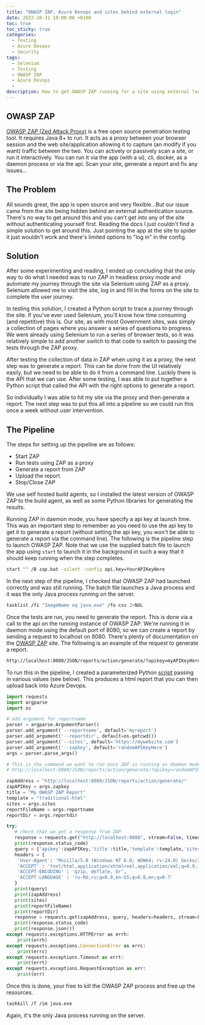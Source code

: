 ```yaml
---
title: "OWASP ZAP, Azure Devops and sites behind external login"
date: 2022-10-31 18:00:00 +0100
toc: true
toc_sticky: true
categories:
  - Testing
  - Azure Devops
  - Security
tags:
  - Selenium
  - Testing
  - OWASP ZAP
  - Azure Devops
  - 
description: How to get OWASP ZAP running for a site using external login in Azure Devops
---
```


## OWASP ZAP

[OWASP ZAP (Zed Attack Proxy)](https://zaproxy.org) is a free open source penetration testing tool. It requires Java 8+ to run. It acts as a proxy between your browser session and the web site/application allowing it to capture (an modify if you want) traffic between the two. You can actively or passively scan a site, or run it interactively. You can run it via the app (with a ui), cli, docker, as a daemon process or via the api. Scan your site, generate a report and fix any issues...

## The Problem

All sounds great, the app is open source and very flexible...But our issue came from the site being hidden behind an external authentication source. There's no way to get around this and you can't get into any of the site without authenticating yourself first. Reading the docs I just couldn't find a simple solution to get around this. Just pointing the app at the site to spider it just wouldn't work and there's limited options to "log in" in the config.

## Solution

After some experimenting and reading, I ended up concluding that the only way to do what I needed was to run ZAP in headless proxy mode and automate my journey through the site via Selenium using ZAP as a proxy. Selenium allowed me to visit the site, log in and fill in the forms on the site to complete the user journey.

In testing this solution, I created a Python script to trace a journey through the site. If you've ever used Selenium, you'll know how time consuming (and repetitive) this is. Our site, as with most Government sites, was simply a collection of pages where you answer a series of questions to progress. We were already using Selenium to run a series of browser tests, so it was relatively simple to add another switch to that code to switch to passing the tests through the ZAP proxy.

After testing the collection of data in ZAP when using it as a proxy, the next step was to generate a report. This can be done from the UI relatively easily, but we need to be able to do it from a command line. Luckily there is the API that we can use. After some testing, I was able to put together a Python script that called the API with the right options to generate a report.

So individually I was able to hit my site via the proxy and then generate a report. The next step was to put this all into a pipeline so we could run this once a week without user intervention.

## The Pipeline

The steps for setting up the pipeline are as follows:

* Start ZAP
* Run tests using ZAP as a proxy
* Generate a report from ZAP
* Upload the report
* Stop/Close ZAP

We use self hosted build agents, so I installed the latest version of OWASP ZAP to the build agent, as well as some Python libraries for generating the results.

Running ZAP in daemon mode, you have specify a api key at launch time. This was an important step to remember as you need to use the api key to get it to generate a report (without setting the api key, you won't be able to generate a report via the command line). The following is the pipeline step to launch OWASP ZAP. Note that we use the supplied batch file to launch the app using `start` to launch it in the background in such a way that it should keep running when the step completes.

```bash
start "" /B zap.bat -silent -config api.key=YourAPIKeyHere
```

In the next step of the pipeline, I checked that OWASP ZAP had launched correctly and was still running. The batch file launches a Java process and it was the only Java process running on the server.

```bash
tasklist /fi "ImageName eq java.exe" /fo csv 2>NUL
```

Once the tests are run, you need to generate the report. This is done via a call to the api on the running instance of OWASP ZAP. We're running it in daemon mode using the default port of 8080, so we can create a report by sending a request to localhost on 8080. There's plenty of documentation on the [OWASP ZAP](https://www.zaproxy.org/docs/) site. The following is an example of the request to generate a report.

```html
http://localhost:8080/JSON/reports/action/generate/?apikey=myAPIKeyHere&title=test&template=traditional-html&theme=&description=&contexts=&sites=https%3A%2F%2Fwww.mywebsite.com&sections=&includedConfidences=&includedRisks=&reportFileName=&reportFileNamePattern=&reportDir=&display=
```

To run this in the pipeline, I created a parameterized Python [script](https://github.com/pritpalp/wip/blob/master/python/generate_zap_report.py) passing in various values (see below). This produces a html report that you can then upload back into Azure Devops.

```python
import requests
import argparse
import os

# add argument for reportname
parser = argparse.ArgumentParser()
parser.add_argument('--reportname', default='myreport')
parser.add_argument('--reportdir', default=os.getcwd())
parser.add_argument('--sites', default='https://mywebsite.com')
parser.add_argument('--zapkey', default='randomAPIKeyHere')
args = parser.parse_args()

# This is the command we want to run once ZAP is running on daemon mode
# http://localhost:8080/JSON/reports/action/generate/?apikey=randomAPIKeyHere&title=test&template=traditional-html&theme=&description=&contexts=&sites=https%3A%2F%2Fmywebsite.com&sections=&includedConfidences=&includedRisks=&reportFileName=&reportFileNamePattern=&reportDir=&display=

zapAddress = "http://localhost:8080/JSON/reports/action/generate/"
zapAPIKey = args.zapkey
title = "My OWASP ZAP Report"
template = "traditional-html"
sites = args.sites
reportFileName = args.reportname
reportDir = args.reportdir

try:
   # check that we get a response from ZAP
   response = requests.get("http://localhost:8080", stream=False, timeout=None)
   print(response.status_code)
   query = {'apikey':zapAPIKey,'title':title,'template':template,'sites':sites,'reportFileName':reportFileName,'reportDir':reportDir}
   headers = {
    'User-Agent': 'Mozilla/5.0 (Windows NT 6.0; WOW64; rv:24.0) Gecko/20100101 Firefox/24.0',
    'ACCEPT' : 'text/html,application/xhtml+xml,application/xml;q=0.9,image/webp,image/apng,*/*;q=0.8,application/signed-exchange;v=b3;q=0.9',
    'ACCEPT-ENCODING' : 'gzip, deflate, br',
    'ACCEPT-LANGUAGE' : 'ru-RU,ru;q=0.9,en-US;q=0.8,en;q=0.7'
   }
   print(query)
   print(zapAddress)
   print(sites)
   print(reportFileName)
   print(reportDir)
   response = requests.get(zapAddress, query, headers=headers, stream=False, timeout=None)
   print(response.status_code)
   print(response.json())
except requests.exceptions.HTTPError as errh:
    print(errh)
except requests.exceptions.ConnectionError as errc:
    print(errc)
except requests.exceptions.Timeout as errt:
    print(errt)
except requests.exceptions.RequestException as err:
    print(err)
```

Once this is done, your free to kill the OWASP ZAP process and free up the resources.

```bash
taskkill /f /im java.exe
```

Again, it's the only Java process running on the server.
